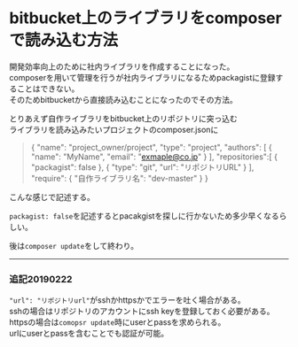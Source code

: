 # bitbucket上のライブラリをcomposerで読み込む方法  
開発効率向上のために社内ライブラリを作成することになった。  
composerを用いて管理を行うが社内ライブラリになるためpackagistに登録することはできない。  
そのためbitbucketから直接読み込むことになったのでその方法。  
  
とりあえず自作ライブラリをbitbucket上のリポジトリに突っ込む  
ライブラリを読み込みたいプロジェクトのcomposer.jsonに  
  
>{
>    "name": "project_owner/project",
>    "type": "project",
>    "authors": [
>        {
>            "name": "MyName",
>            "email": "exmaple@co.jp"
>        }
>    ],
>    "repositories":[
>      {
>        "packagist": false
>      },
>      {
>        "type": "git",
>        "url": "リポジトリURL"
>      }
>    ],
>    "require": {
>        "自作ライブラリ名": "dev-master"
>    }
>}
  
こんな感じで記述する。  
  
`packagist: false`を記述するとpacakgistを探しに行かないため多少早くなるらしい。  
  
後は`composer update`をして終わり。  
  
---
### 追記20190222  
`"url": "リポジトリurl"`がsshかhttpsかでエラーを吐く場合がある。  
sshの場合はリポジトリのアカウントにssh keyを登録しておく必要がある。  
httpsの場合は`comopsr update`時にuserとpassを求められる。  
urlにuserとpassを含むことでも認証が可能。  
